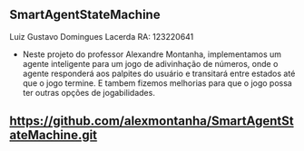 ## SmartAgentStateMachine
Luiz Gustavo Domingues Lacerda  RA: 123220641

* Neste projeto do professor Alexandre Montanha, implementamos um agente inteligente para um jogo de adivinhação de números, onde o agente responderá aos palpites do usuário e transitará entre estados até que o jogo termine. E tambem fizemos melhorias para que o jogo possa ter outras opções de jogabilidades.

## https://github.com/alexmontanha/SmartAgentStateMachine.git
